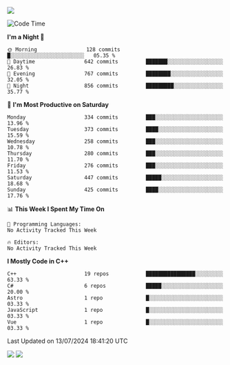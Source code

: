 ![](https://komarev.com/ghpvc/?username=lilpidgey&color=red)
<!--START_SECTION:waka-->
![Code Time](http://img.shields.io/badge/Code%20Time-1%2C491%20hrs%2018%20mins-blue)

**I'm a Night 🦉** 

```text
🌞 Morning                128 commits         █░░░░░░░░░░░░░░░░░░░░░░░░   05.35 % 
🌆 Daytime                642 commits         ███████░░░░░░░░░░░░░░░░░░   26.83 % 
🌃 Evening                767 commits         ████████░░░░░░░░░░░░░░░░░   32.05 % 
🌙 Night                  856 commits         █████████░░░░░░░░░░░░░░░░   35.77 % 
```
📅 **I'm Most Productive on Saturday** 

```text
Monday                   334 commits         ███░░░░░░░░░░░░░░░░░░░░░░   13.96 % 
Tuesday                  373 commits         ████░░░░░░░░░░░░░░░░░░░░░   15.59 % 
Wednesday                258 commits         ███░░░░░░░░░░░░░░░░░░░░░░   10.78 % 
Thursday                 280 commits         ███░░░░░░░░░░░░░░░░░░░░░░   11.70 % 
Friday                   276 commits         ███░░░░░░░░░░░░░░░░░░░░░░   11.53 % 
Saturday                 447 commits         █████░░░░░░░░░░░░░░░░░░░░   18.68 % 
Sunday                   425 commits         ████░░░░░░░░░░░░░░░░░░░░░   17.76 % 
```


📊 **This Week I Spent My Time On** 

```text
💬 Programming Languages: 
No Activity Tracked This Week

🔥 Editors: 
No Activity Tracked This Week
```

**I Mostly Code in C++** 

```text
C++                      19 repos            ████████████████░░░░░░░░░   63.33 % 
C#                       6 repos             █████░░░░░░░░░░░░░░░░░░░░   20.00 % 
Astro                    1 repo              █░░░░░░░░░░░░░░░░░░░░░░░░   03.33 % 
JavaScript               1 repo              █░░░░░░░░░░░░░░░░░░░░░░░░   03.33 % 
Vue                      1 repo              █░░░░░░░░░░░░░░░░░░░░░░░░   03.33 % 
```




 Last Updated on 13/07/2024 18:41:20 UTC
<!--END_SECTION:waka-->
![](https://hit.yhype.me/github/profile?user_id=42968544)
![](https://komarev.com/ghpvc/?lilpidgey)
